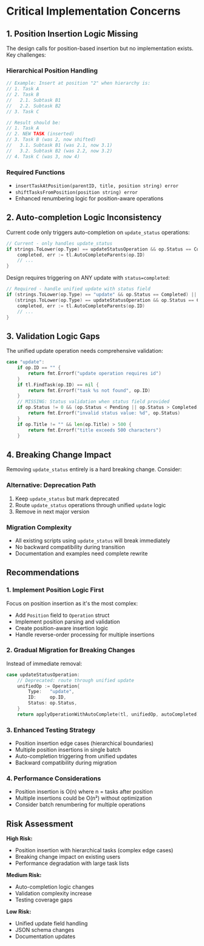 # Critical Implementation Concerns

## 1. Position Insertion Logic Missing

The design calls for position-based insertion but no implementation exists. Key challenges:

### Hierarchical Position Handling
```go
// Example: Insert at position "2" when hierarchy is:
// 1. Task A
// 2. Task B
//   2.1. Subtask B1
//   2.2. Subtask B2
// 3. Task C

// Result should be:
// 1. Task A  
// 2. NEW TASK (inserted)
// 3. Task B (was 2, now shifted)
//   3.1. Subtask B1 (was 2.1, now 3.1)
//   3.2. Subtask B2 (was 2.2, now 3.2)
// 4. Task C (was 3, now 4)
```

### Required Functions
- `insertTaskAtPosition(parentID, title, position string) error`
- `shiftTasksFromPosition(position string) error`
- Enhanced renumbering logic for position-aware operations

## 2. Auto-completion Logic Inconsistency

Current code only triggers auto-completion on `update_status` operations:

```go
// Current - only handles update_status
if strings.ToLower(op.Type) == updateStatusOperation && op.Status == Completed {
    completed, err := tl.AutoCompleteParents(op.ID)
    // ...
}
```

Design requires triggering on ANY update with `status=completed`:

```go
// Required - handle unified update with status field
if (strings.ToLower(op.Type) == "update" && op.Status == Completed) ||
   (strings.ToLower(op.Type) == updateStatusOperation && op.Status == Completed) {
    completed, err := tl.AutoCompleteParents(op.ID)
    // ...
}
```

## 3. Validation Logic Gaps

The unified update operation needs comprehensive validation:

```go
case "update":
    if op.ID == "" {
        return fmt.Errorf("update operation requires id")
    }
    if tl.FindTask(op.ID) == nil {
        return fmt.Errorf("task %s not found", op.ID)
    }
    // MISSING: Status validation when status field provided
    if op.Status != 0 && (op.Status < Pending || op.Status > Completed) {
        return fmt.Errorf("invalid status value: %d", op.Status)
    }
    if op.Title != "" && len(op.Title) > 500 {
        return fmt.Errorf("title exceeds 500 characters")
    }
```

## 4. Breaking Change Impact

Removing `update_status` entirely is a hard breaking change. Consider:

### Alternative: Deprecation Path
1. Keep `update_status` but mark deprecated
2. Route `update_status` operations through unified `update` logic
3. Remove in next major version

### Migration Complexity
- All existing scripts using `update_status` will break immediately
- No backward compatibility during transition
- Documentation and examples need complete rewrite

## Recommendations

### 1. Implement Position Logic First
Focus on position insertion as it's the most complex:
- Add `Position` field to `Operation` struct
- Implement position parsing and validation
- Create position-aware insertion logic
- Handle reverse-order processing for multiple insertions

### 2. Gradual Migration for Breaking Changes
Instead of immediate removal:
```go
case updateStatusOperation:
    // Deprecated: route through unified update
    unifiedOp := Operation{
        Type:   "update",
        ID:     op.ID,
        Status: op.Status,
    }
    return applyOperationWithAutoComplete(tl, unifiedOp, autoCompleted)
```

### 3. Enhanced Testing Strategy
- Position insertion edge cases (hierarchical boundaries)
- Multiple position insertions in single batch
- Auto-completion triggering from unified updates
- Backward compatibility during migration

### 4. Performance Considerations
- Position insertion is O(n) where n = tasks after position
- Multiple insertions could be O(n²) without optimization
- Consider batch renumbering for multiple operations

## Risk Assessment

**High Risk:**
- Position insertion with hierarchical tasks (complex edge cases)
- Breaking change impact on existing users
- Performance degradation with large task lists

**Medium Risk:**
- Auto-completion logic changes
- Validation complexity increase
- Testing coverage gaps

**Low Risk:**
- Unified update field handling
- JSON schema changes
- Documentation updates
